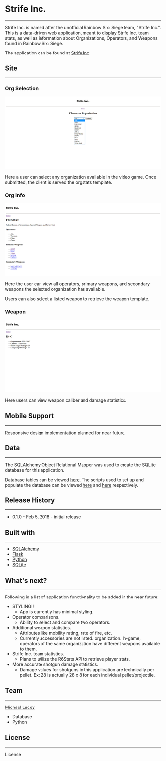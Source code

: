# Strife Inc.
----

Strife Inc. is named after the unofficial Rainbow Six: Siege team, "Strife Inc.". This is a data-driven web application, meant to display Strife Inc. team stats, as well as information about Organizations, Operators, and Weapons found in Rainbow Six: Siege.  

The application can be found at [Strife Inc](heroku)

## Site
---

### Org Selection

![](images/screenshots/orgs.png)

Here a user can select any organization available in the video game. Once submitted, the client is served the orgstats template.

### Org Info

![](images/screenshots/org.png)

Here the user can view all operators, primary weapons, and secondary weapons the selected organization has available.

Users can also select a listed weapon to retrieve the weapon template.

### Weapon

![](images/screenshots/weapon.png)

Here users can view weapon caliber and damage statistics.

## Mobile Support
---

Responsive design implementation planned for near future.

## Data
---

The SQLAlchemy Object Relational Mapper was used to create the SQLite database for this application. 

Database tables can be viewed [here](githubtablelink).
The scripts used to set up and populate the database can be viewed [here](link) and [here]() respectively.

## Release History
---

* 0.1.0 - Feb 5, 2018 - initial release

## Built with
---

* [SQLAlchemy](https://www.sqlalchemy.org/)
* [Flask](http://flask.pocoo.org/docs/0.12/)
* [Python](https://python.org)
* [SQLite](https://sqlite.org)

## What's next?
___

Following is a list of application functionality to be added in the near future:

* STYLING!!
	- App is currently has minimal styling.
* Operator comparisons.
	- Ability to select and compare two operators.
* Additional weapon statistics. 
	- Attributes like mobility rating, rate of fire, etc.
	- Currently accessories are not listed.
 organization. In-game, operators of the same organization have different weapons available to them.
* Strife Inc. team statistics.
	- Plans to utilize the R6Stats API to retrieve player stats.
* More accurate shotgun damage statistics.
	- Damage values for shotguns in this application are technically per pellet. Ex: 28 is actually 28 x 8 for each individual pellet/projectile.

## Team
---

[Michael Lacey](https://github.com/laceymwes)

* Database
* Python


## License
---

License